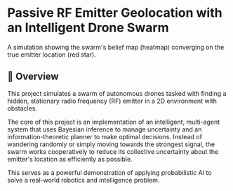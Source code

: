 # Passive RF Emitter Geolocation with an Intelligent Drone Swarm
A simulation showing the swarm's belief map (heatmap) converging on the true emitter location (red star).

## 📖 Overview
This project simulates a swarm of autonomous drones tasked with finding a hidden, stationary radio frequency (RF) emitter in a 2D environment with obstacles.

The core of this project is an implementation of an intelligent, multi-agent system that uses Bayesian inference to manage uncertainty and an information-theoretic planner to make optimal decisions. Instead of wandering randomly or simply moving towards the strongest signal, the swarm works cooperatively to reduce its collective uncertainty about the emitter's location as efficiently as possible.

This serves as a powerful demonstration of applying probabilistic AI to solve a real-world robotics and intelligence problem.
